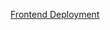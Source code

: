 [Frontend Deployment](https://expenses-dev.makerdao.network/core-unit/SES/finances/reports?viewMonth=Jan2024)
